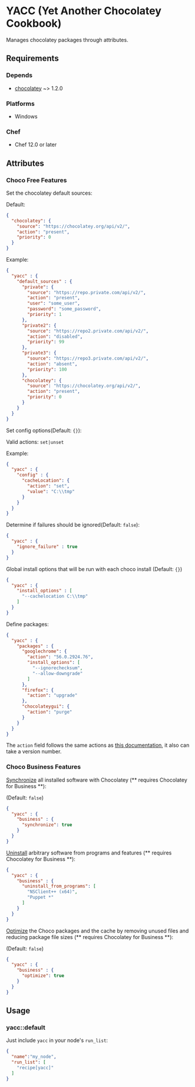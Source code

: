 # YACC (Yet Another Chocolatey Cookbook)

Manages chocolatey packages through attributes.

## Requirements

### Depends

- [chocolatey](https://supermarket.chef.io/cookbooks/chocolatey) ~> 1.2.0

### Platforms

- Windows

### Chef

- Chef 12.0 or later

## Attributes

### Choco Free Features

Set the chocolatey default sources: 

Default: 
```json
{
  "chocolatey": {
    "source": "https://chocolatey.org/api/v2/",
    "action": "present",
    "priority": 0
  }
}
```

Example:

```json
{
  "yacc" : {
    "default_sources" : {
      "private": {
        "source": "https://repo.private.com/api/v2/",
        "action": "present",
        "user": "some_user",
        "password": "some_password",
        "priority": 1
      },
      "private2": {
        "source": "https://repo2.private.com/api/v2/",
        "action": "disabled",
        "priority": 99
      },
      "private3": {
        "source": "https://repo3.private.com/api/v2/",
        "action": "absent",
        "priority": 100
      },
      "chocolatey": {
        "source": "https://chocolatey.org/api/v2/",
        "action": "present",
        "priority": 0
      }
    }
  }
}
```


Set config options(Default: `{}`):

Valid actions: `set|unset`

Example:

```json
{
  "yacc" : {
    "config" : {
      "cacheLocation": {
        "action": "set",
        "value": "C:\\tmp"
      }
    }
  }
}
```


Determine if failures should be ignored(Default: `false`):

```json
{
  "yacc" : {
    "ignore_failure" : true
  }
}
```

Global install options that will be run with each choco install (Default: `{}`)

```json
{
  "yacc" : {
    "install_options" : [
      "--cachelocation C:\\tmp"
    ]
  }
}
```

Define packages:

```json
{
  "yacc" : {
    "packages" : {
      "googlechrome": {
        "action": "56.0.2924.76",
        "install_options": [
          "--ignorechecksum",
          "--allow-downgrade"
        ]
      },
      "firefox": {
        "action": "upgrade"
      },
      "chocolateygui": {
        "action": "purge"
      }
    }
  }
}
```

The `action` field follows the same actions as [this documentation](https://docs.chef.io/resource_chocolatey_package.html), it also can take a version number.

### Choco Business Features

[Synchronize](https://chocolatey.org/docs/commands-synchronize) all installed software with Chocolatey (** requires Chocolatey for Business **):

(Default: `false`)

```json
{
  "yacc" : {
    "business" : {
      "synchronize": true
    }
  }
}
```

[Uninstall](https://chocolatey.org/docs/commands-uninstall) arbitrary software from programs and features (** requires Chocolatey for Business **):

```json
{
  "yacc" : {
    "business" : {
      "uninstall_from_programs": [
        "NSClient++ (x64)",
        "Puppet *"
      ]
    }
  }
}
```

[Optimize](https://chocolatey.org/docs/commands-optimize) the Choco packages and the cache by removing unused files and reducing package file sizes (** requires Chocolatey for Business **):

(Default: `false`)

```json
{
  "yacc" : {
    "business" : {
      "optimize": true
    }
  }
}
```

## Usage

### yacc::default

Just include `yacc` in your node's `run_list`:

```json
{
  "name":"my_node",
  "run_list": [
    "recipe[yacc]"
  ]
}
```

